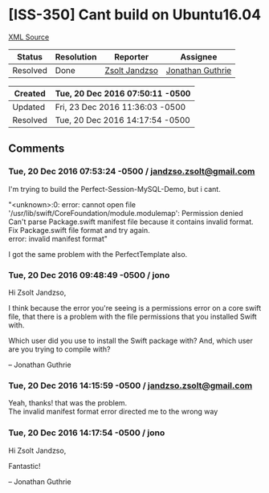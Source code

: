 # [ISS-350] Cant build on Ubuntu16.04

[XML Source](./xml/ISS-350.xml)
<p></p>





Status|Resolution|Reporter|Assignee
------|----------|--------|--------
Resolved|Done|[Zsolt Jandzso](jandzso.zsolt@gmail.com)|[Jonathan Guthrie]($jono)





Created|Tue, 20 Dec 2016 07:50:11 -0500
-------|--------------
Updated|Fri, 23 Dec 2016 11:36:03 -0500
Resolved|Tue, 20 Dec 2016 14:17:54 -0500


## Comments




### Tue, 20 Dec 2016 07:53:24 -0500 / jandzso.zsolt@gmail.com 

<p><p>I'm trying to build the Perfect-Session-MySQL-Demo, but i cant.</p>

<p>"&lt;unknown&gt;:0: error: cannot open file '/usr/lib/swift/CoreFoundation/module.modulemap': Permission denied<br/>
Can't parse Package.swift manifest file because it contains invalid format. Fix Package.swift file format and try again.<br/>
error: invalid manifest format"</p>

<p>I got the same problem with the PerfectTemplate also.</p></p>


### Tue, 20 Dec 2016 09:48:49 -0500 / jono 

<p><p>Hi Zsolt Jandzso,</p>

<p>I think because the error you're seeing is a permissions error on a core swift file, that there is a problem with the file permissions that you installed Swift with.</p>

<p>Which user did you use to install the Swift package with? And, which user are you trying to compile with?</p>

<p>– Jonathan Guthrie</p></p>


### Tue, 20 Dec 2016 14:15:59 -0500 / jandzso.zsolt@gmail.com 

<p><p>Yeah, thanks! that was the problem.<br/>
The invalid manifest format error directed me to the wrong way <img class="emoticon" src="http://jira.perfect.org:8080/images/icons/emoticons/smile.png" height="16" width="16" align="absmiddle" alt="" border="0"/></p></p>


### Tue, 20 Dec 2016 14:17:54 -0500 / jono 

<p><p>Hi Zsolt Jandzso,</p>

<p>Fantastic!</p>


<p>– Jonathan Guthrie</p></p>



